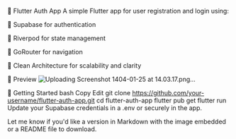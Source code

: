 🚀 Flutter Auth App
A simple Flutter app for user registration and login using:

🔐 Supabase for authentication

🧠 Riverpod for state management

🧭 GoRouter for navigation

🧼 Clean Architecture for scalability and clarity

📸 Preview
![Uploading Screenshot 1404-01-25 at 14.03.17.png…]()


🔧 Getting Started
bash
Copy
Edit
git clone https://github.com/your-username/flutter-auth-app.git
cd flutter-auth-app
flutter pub get
flutter run
Update your Supabase credentials in a .env or securely in the app.

Let me know if you'd like a version in Markdown with the image embedded or a README file to download.
